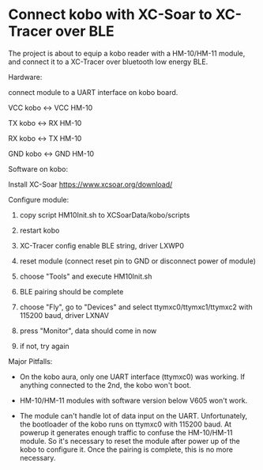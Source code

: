 # Connect kobo with XC-Soar to XC-Tracer over BLE
The project is about to equip a kobo reader with a HM-10/HM-11 module, and connect it to a XC-Tracer over bluetooth low energy BLE.

Hardware:

connect module to a UART interface on kobo board.

VCC kobo <-> VCC HM-10

TX  kobo <-> RX  HM-10

RX  kobo <-> TX  HM-10

GND kobo <-> GND HM-10

Software on kobo:

Install XC-Soar
https://www.xcsoar.org/download/

Configure module:

1. copy script HM10Init.sh to XCSoarData/kobo/scripts

2. restart kobo

3. XC-Tracer config enable BLE string, driver LXWP0

4. reset module (connect reset pin to GND or disconnect power of module)

5. choose "Tools" and execute HM10Init.sh

6. BLE pairing should be complete

7. choose "Fly", go to "Devices" and select ttymxc0/ttymxc1/ttymxc2 with 115200 baud, driver LXNAV

8. press "Monitor", data should come in now

9. if not, try again

Major Pitfalls:

- On the kobo aura, only one UART interface (ttymxc0) was working. If anything connected to the 2nd, the kobo won't boot.

- HM-10/HM-11 modules with software version below V605 won't work.

- The module can't handle lot of data input on the UART. Unfortunately, the bootloader of the kobo runs on ttymxc0 with 115200 baud. At powerup it generates enough traffic to confuse the HM-10/HM-11 module. So it's necessary to reset the module after power up of the kobo to configure it. Once the pairing is complete, this is no more necessary.
